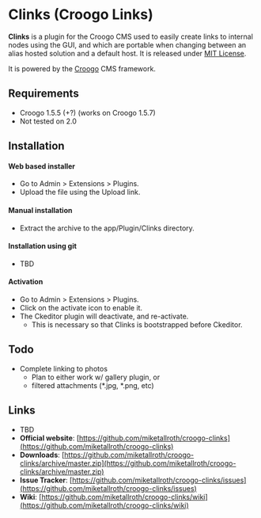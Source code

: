 # Clinks (Croogo Links)

**Clinks** is a plugin for the Croogo CMS used to easily create links to internal nodes using the GUI, and which are portable when changing between an alias hosted solution and a default host. It is released under [MIT License](LICENSE.txt).

It is powered by the [Croogo](http://croogo.org) CMS framework.

## Requirements
  * Croogo 1.5.5 (+?) (works on Croogo 1.5.7)
  * Not tested on 2.0

## Installation

#### Web based installer

  * Go to Admin > Extensions > Plugins.
  * Upload the file using the Upload link.

#### Manual installation

  * Extract the archive to the app/Plugin/Clinks directory.

#### Installation using git

  * TBD

#### Activation

  * Go to Admin > Extensions > Plugins.
  * Click on the activate icon to enable it.
  * The Ckeditor plugin will deactivate, and re-activate.
    * This is necessary so that Clinks is bootstrapped before Ckeditor.

## Todo

  * Complete linking to photos
    * Plan to either work w/ gallery plugin, or
    * filtered attachments (*.jpg, *.png, etc)

## Links

  * TBD
  * **Official website**: [https://github.com/miketallroth/croogo-clinks](https://github.com/miketallroth/croogo-clinks)
  * **Downloads**: [https://github.com/miketallroth/croogo-clinks/archive/master.zip](https://github.com/miketallroth/croogo-clinks/archive/master.zip)
  * **Issue Tracker**: [https://github.com/miketallroth/croogo-clinks/issues](https://github.com/miketallroth/croogo-clinks/issues)
  * **Wiki**: [https://github.com/miketallroth/croogo-clinks/wiki](https://github.com/miketallroth/croogo-clinks/wiki)
